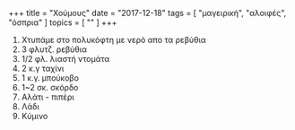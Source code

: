 +++
title = "Χούμους"
date = "2017-12-18"
tags = [ "μαγειρική", "αλοιφές", "όσπρια" ]
topics = [ "" ]
+++

1.  Χτυπάμε στο πολυκόφτη με νερό απο τα ρεβύθια
2.  3 φλυτζ. ρεβύθια
3.  1/2 φλ. λιαστή ντομάτα
4.  2 κ.γ ταχίνι
5.  1 κ.γ. μπούκοβο
6.  1~2 σκ. σκόρδο
7.  Αλάτι - πιπέρι
8.  Λάδι
9.  Κύμινο
